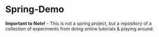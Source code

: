 # Spring-Demo

**Important to Note!** - This is not a spring project, but a repository of a collection of experiments from doing online tutorials & playing around.  
